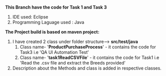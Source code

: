**This Branch have the code for Task 1 and Task 3**
1. IDE used: Eclipse
2. Programming Laguage used : Java

**The Project build is based on maven project:**
1. I have created 2 class under folder structure--> **src/test/java**
   1. Class name- '**ProductPurchaseProcess**' - it contains the code for Task3 i.e 'QA UI Automation Test'
   2. Class name- '**task1ReadCSVFile**' - it contains the code for Task1 i.e 'Read the .csv file and extract the Breeds provided'
2. Description about the Methods and class is added in respective classes.
